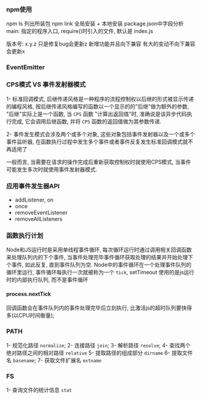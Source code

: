 ### npm使用
npm ls 列出所装包
npm link 全局安装 + 本地安装
package.json中字段分析
main: 指定的程序入口, require()时引入的文件, 默认是 index.js


版本号: x.y.z
只是修复bug会更新z
新增功能并且向下兼容
有大的变动不向下兼容会更新x

### EventEmitter

### CPS模式 VS 事件发射器模式
1- 标准回调模式, 后继传递风格是一种程序的流程控制权以后继的形式被显示传递的编程风格, 按后继传递风格编写的函数以一个显示的的"后继"做为额外的参数, "后继"实际上是一个函数, 当 `CPS` 函数 "计算出返回值"时, 准确说是该异步代码执行完成, 它会调用后继函数, 并将 `CPS` 函数的返回值做为其参数传递.

2- 事件发生模式会涉及两个或多个对象, 这些对象包括事件发射器以及一个或多个事件监听器, 在函数执行过程中发生多个事件或者事件反复发生标准回调模式就不再适用了

一般而言, 当需要在请求的操作完成后重新获取控制权时就使用CPS模式, 当事件可能发生多次时就使用事件发射器模式.

### 应用事件发生器API
- addListener, on
- once
- removeEventListener
- removeAllListeners

### 函数执行计划
Node和JS运行时是采用单线程事件循环, 每次循环运行时通过调用相关回调函数来处理队列内的下个事件, 当事件处理完毕事件循环获取处理的结果并开始处理下个事件, 如此反复, 直到事件队列为空.
Node中的事件循环在一个处理事件队列的循环里运行, 事件循环每执行一次就被称为一个 `tick`, setTimeout 使用的是js运行时的内部执行队列, 而不是事件循环

#### process.nextTick
回调函数会在事件队列内的事件处理完毕后立刻执行, 比激活js的超时队列要快得多(以CPU时间衡量);

### PATH
1- 规范化路径 `normalize`;
2- 连接路径 `join`;
3- 解析路径 `resolve`;
4- 查找两个绝对路径之间的相对路径 `relative`
5- 提取路径的组成部分 `dirname`
6- 提取文件名 `basename`;
7- 获取文件扩展名 `extname`

### FS
1- 查询文件的统计信息 `stat`